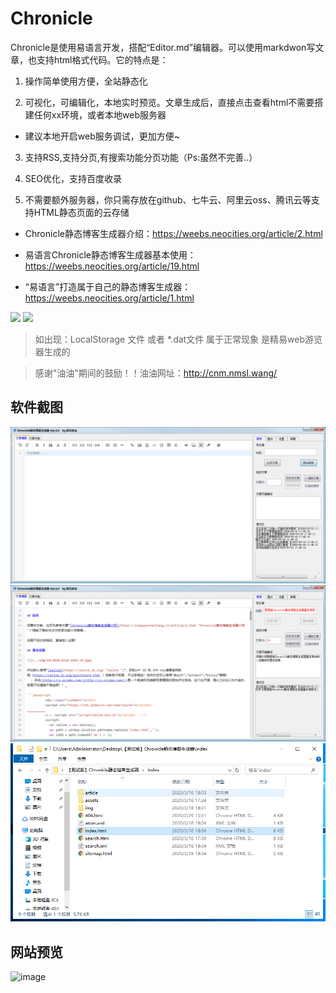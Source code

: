 # Chronicle

Chronicle是使用易语言开发，搭配“Editor.md”编辑器。可以使用markdwon写文章，也支持html格式代码。它的特点是：

1. 操作简单使用方便，全站静态化

2. 可视化，可编辑化，本地实时预览。文章生成后，直接点击查看html不需要搭建任何xx环境，或者本地web服务器

  - 建议本地开启web服务调试，更加方便~

3. 支持RSS,支持分页,有搜索功能分页功能（Ps:虽然不完善..）

4. SEO优化，支持百度收录

5. 不需要额外服务器，你只需存放在github、七牛云、阿里云oss、腾讯云等支持HTML静态页面的云存储


- Chronicle静态博客生成器介绍：https://weebs.neocities.org/article/2.html

- 易语言Chronicle静态博客生成器基本使用：https://weebs.neocities.org/article/19.html

- “易语言”打造属于自己的静态博客生成器：https://weebs.neocities.org/article/1.html

![](https://xiamuyourenzhang.cn/img/19/2020-0318-1607-33.jpg?x-oss-process=style/img)
![](https://xiamuyourenzhang.cn/img/1/2020-0216-2304-56.jpg?x-oss-process=style/img)

> 如出现：LocalStorage 文件 或者  *.dat文件 属于正常现象 是精易web游览器生成的

> 感谢"油油"期间的鼓励！！油油网址：http://cnm.nmsl.wang/

## 软件截图

![](https://raw.githubusercontent.com/xiamuguizhi/Chronicle/master/%E8%BD%AF%E4%BB%B6%E6%88%AA%E5%9B%BE/TIM%E6%88%AA%E5%9B%BE20200318174519.png)
![](https://raw.githubusercontent.com/xiamuguizhi/Chronicle/master/%E8%BD%AF%E4%BB%B6%E6%88%AA%E5%9B%BE/TIM%E6%88%AA%E5%9B%BE20200318174603.png)
![](https://raw.githubusercontent.com/xiamuguizhi/Chronicle/master/%E8%BD%AF%E4%BB%B6%E6%88%AA%E5%9B%BE/TIM%E6%88%AA%E5%9B%BE20200318180518.png)

## 网站预览

![image](https://github.com/user-attachments/assets/6f36b7c6-d419-4af2-8657-6b13de6bf23e)
